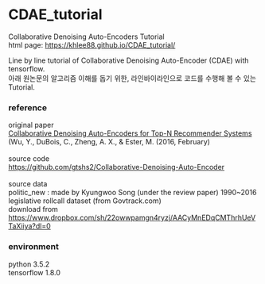 # CDAE_tutorial
Collaborative Denoising Auto-Encoders Tutorial <br>
html page: https://khlee88.github.io/CDAE_tutorial/

Line by line tutorial of Collaborative Denoising Auto-Encoder (CDAE) with tensorflow. <br>
아래 원논문의 알고리즘 이해를 돕기 위한, 라인바이라인으로 코드를 수행해 볼 수 있는 Tutorial.

### reference
original paper <br>
[Collaborative Denoising Auto-Encoders for Top-N Recommender Systems](http://alicezheng.org/papers/wsdm16-cdae.pdf)
(Wu, Y., DuBois, C., Zheng, A. X., & Ester, M. (2016, February)
<br><br>
source code <br>
https://github.com/gtshs2/Collaborative-Denoising-Auto-Encoder
<br><br>
source data <br>
politic_new : made by Kyungwoo Song (under the review paper)
1990~2016 legislative rollcall dataset (from Govtrack.com) <br>
download from https://www.dropbox.com/sh/22owwpamgn4ryzj/AACyMnEDqCMThrhUeVTaXiiya?dl=0

### environment
python 3.5.2 <br>
tensorflow 1.8.0
